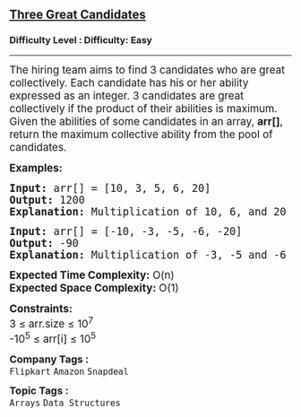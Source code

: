 <h2><a href="https://www.geeksforgeeks.org/problems/three-great-candidates0515/1?page=11&category=Arrays&sortBy=submissions">Three Great Candidates</a></h2><h3>Difficulty Level : Difficulty: Easy</h3><hr><div class="problems_problem_content__Xm_eO"><p><span style="font-size: 14pt;">The hiring team aims to find 3 candidates who are great collectively. Each candidate has his or her ability expressed as an integer. 3 candidates are great collectively if the product of their abilities is maximum. Given the abilities of some candidates in an array, <strong>arr[]</strong>, return the maximum collective ability from the pool of candidates.</span></p>
<p><span style="font-size: 14pt;"><strong>Examples:</strong></span></p>
<pre><span style="font-size: 14pt;"><strong>Input: </strong>arr[] = [10, 3, 5, 6, 20]
<strong>Output:</strong> 1200
<strong>Explanation: </strong>Multiplication of 10, 6, and 20 is 1200.
</span></pre>
<pre><span style="font-size: 14pt;"><strong>Input: </strong>arr[] = [-10, -3, -5, -6, -20]
<strong>Output:</strong> -90
<strong>Explanation: </strong>Multiplication of -3, -5 and -6 is -90.</span></pre>
<p><span style="font-size: 14pt;"><strong>Expected Time Complexity:</strong> O(n)<br><strong>Expected Space&nbsp;</strong></span><strong style="font-family: -apple-system, BlinkMacSystemFont, 'Segoe UI', Roboto, Oxygen, Ubuntu, Cantarell, 'Open Sans', 'Helvetica Neue', sans-serif; font-size: 18.6667px;">Complexity</strong><strong style="font-size: 14pt; font-family: -apple-system, BlinkMacSystemFont, 'Segoe UI', Roboto, Oxygen, Ubuntu, Cantarell, 'Open Sans', 'Helvetica Neue', sans-serif;">:</strong><span style="font-size: 14pt; font-family: -apple-system, BlinkMacSystemFont, 'Segoe UI', Roboto, Oxygen, Ubuntu, Cantarell, 'Open Sans', 'Helvetica Neue', sans-serif;"> O(1)</span></p>
<p><span style="font-size: 14pt;"><strong>Constraints:</strong><br>3 ≤ arr.size ≤ 10<sup>7</sup><br>-10<sup>5</sup> ≤ arr[i] ≤ 10<sup>5</sup></span></p></div><p><span style=font-size:18px><strong>Company Tags : </strong><br><code>Flipkart</code>&nbsp;<code>Amazon</code>&nbsp;<code>Snapdeal</code>&nbsp;<br><p><span style=font-size:18px><strong>Topic Tags : </strong><br><code>Arrays</code>&nbsp;<code>Data Structures</code>&nbsp;